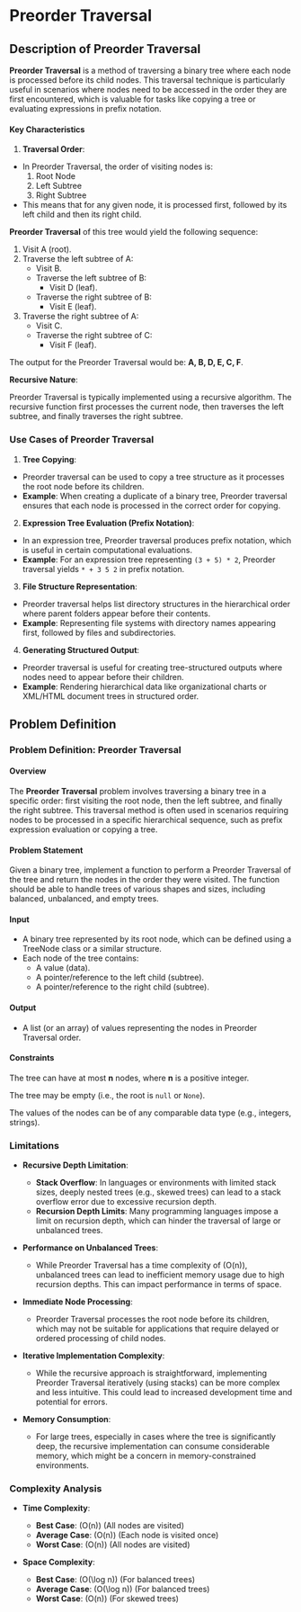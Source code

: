 # Preorder Traversal

## Description of Preorder Traversal

**Preorder Traversal** is a method of traversing a binary tree where each node is processed before its child nodes. This traversal technique is particularly useful in scenarios where nodes need to be accessed in the order they are first encountered, which is valuable for tasks like copying a tree or evaluating expressions in prefix notation.

#### Key Characteristics

1. **Traversal Order**:

- In Preorder Traversal, the order of visiting nodes is:
  1. Root Node
  2. Left Subtree
  3. Right Subtree
- This means that for any given node, it is processed first, followed by its left child and then its right child.

**Preorder Traversal** of this tree would yield the following sequence:

1. Visit A (root).
2. Traverse the left subtree of A:
   - Visit B.
   - Traverse the left subtree of B:
     - Visit D (leaf).
   - Traverse the right subtree of B:
     - Visit E (leaf).
3. Traverse the right subtree of A:
   - Visit C.
   - Traverse the right subtree of C:
     - Visit F (leaf).

The output for the Preorder Traversal would be: **A, B, D, E, C, F**.

**Recursive Nature**:

Preorder Traversal is typically implemented using a recursive algorithm. The recursive function first processes the current node, then traverses the left subtree, and finally traverses the right subtree.

### Use Cases of Preorder Traversal

1. **Tree Copying**:

- Preorder traversal can be used to copy a tree structure as it processes the root node before its children.
- **Example**: When creating a duplicate of a binary tree, Preorder traversal ensures that each node is processed in the correct order for copying.

2. **Expression Tree Evaluation (Prefix Notation)**:

- In an expression tree, Preorder traversal produces prefix notation, which is useful in certain computational evaluations.
- **Example**: For an expression tree representing `(3 + 5) * 2`, Preorder traversal yields `* + 3 5 2` in prefix notation.

3. **File Structure Representation**:

- Preorder traversal helps list directory structures in the hierarchical order where parent folders appear before their contents.
- **Example**: Representing file systems with directory names appearing first, followed by files and subdirectories.

4. **Generating Structured Output**:

- Preorder traversal is useful for creating tree-structured outputs where nodes need to appear before their children.
- **Example**: Rendering hierarchical data like organizational charts or XML/HTML document trees in structured order.

## Problem Definition

### Problem Definition: Preorder Traversal

#### Overview

The **Preorder Traversal** problem involves traversing a binary tree in a specific order: first visiting the root node, then the left subtree, and finally the right subtree. This traversal method is often used in scenarios requiring nodes to be processed in a specific hierarchical sequence, such as prefix expression evaluation or copying a tree.

#### Problem Statement

Given a binary tree, implement a function to perform a Preorder Traversal of the tree and return the nodes in the order they were visited. The function should be able to handle trees of various shapes and sizes, including balanced, unbalanced, and empty trees.

#### Input

- A binary tree represented by its root node, which can be defined using a TreeNode class or a similar structure.
- Each node of the tree contains:
  - A value (data).
  - A pointer/reference to the left child (subtree).
  - A pointer/reference to the right child (subtree).

#### Output

- A list (or an array) of values representing the nodes in Preorder Traversal order.

#### Constraints

The tree can have at most **n** nodes, where **n** is a positive integer.

The tree may be empty (i.e., the root is `null` or `None`).

The values of the nodes can be of any comparable data type (e.g., integers, strings).

### Limitations

* **Recursive Depth Limitation**:
  * **Stack Overflow**: In languages or environments with limited stack sizes, deeply nested trees (e.g., skewed trees) can lead to a stack overflow error due to excessive recursion depth.
  * **Recursion Depth Limits**: Many programming languages impose a limit on recursion depth, which can hinder the traversal of large or unbalanced trees.

* **Performance on Unbalanced Trees**:
  * While Preorder Traversal has a time complexity of \(O(n)\), unbalanced trees can lead to inefficient memory usage due to high recursion depths. This can impact performance in terms of space.

* **Immediate Node Processing**:
  * Preorder Traversal processes the root node before its children, which may not be suitable for applications that require delayed or ordered processing of child nodes.

* **Iterative Implementation Complexity**:
  * While the recursive approach is straightforward, implementing Preorder Traversal iteratively (using stacks) can be more complex and less intuitive. This could lead to increased development time and potential for errors.

* **Memory Consumption**:
  * For large trees, especially in cases where the tree is significantly deep, the recursive implementation can consume considerable memory, which might be a concern in memory-constrained environments.

### Complexity Analysis

- **Time Complexity**:
  - **Best Case**: \(O(n)\) (All nodes are visited)
  - **Average Case**: \(O(n)\) (Each node is visited once)
  - **Worst Case**: \(O(n)\) (All nodes are visited)

- **Space Complexity**:
  - **Best Case**: \(O(\log n)\) (For balanced trees)
  - **Average Case**: \(O(\log n)\) (For balanced trees)
  - **Worst Case**: \(O(n)\) (For skewed trees)
